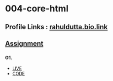 # 004-core-html

## Profile Links : [rahuldutta.bio.link](https://rahuldutta.bio.link)

## [Assignment](./assignment/004-core-html.pdf)

### 01.
- [LIVE](https://irahuldutta02.github.io/pw-skills-fswd-ja-assignments/004-core-html/01/)
- [CODE](https://github.com/irahuldutta02/pw-skills-fswd-ja-assignments/tree/main/004-core-html/01/)

